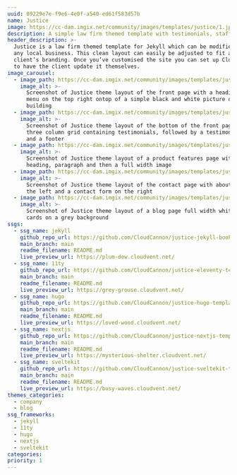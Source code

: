```yaml
---
uuid: 09229e7e-f9e6-4e0f-a540-ed61f583d57b
name: Justice
image: https://cc-dam.imgix.net/community/images/templates/justice/1.jpg
description: A simple law firm themed template with testimonials, staff and contact pages.
header_description: >-
  Justice is a law firm themed template for Jekyll which can be modified to fit
  any local business. This clean layout can easily be adjusted to fit any
  client’s branding. Once you’ve customised the site you can set up CloudCannon
  to have the client update it themselves.
image_carousel:
  - image_path: https://cc-dam.imgix.net/community/images/templates/justice/1.jpg
    image_alt: >-
      Screenshot of Justice theme layout of the front page with a heading and
      menu on the top right ontop of a simple black and white picture of a
      building
  - image_path: https://cc-dam.imgix.net/community/images/templates/justice/2.jpg
    image_alt: >-
      Screenshot of Justice theme layout of the bottom of the front page with a
      three column grid containing testimonials, followed by a testimonial block
      and a footer
  - image_path: https://cc-dam.imgix.net/community/images/templates/justice/3.jpg
    image_alt: >-
      Screenshot of Justice theme layout of a product features page with a
      heading, paragraph and then a full width image
  - image_path: https://cc-dam.imgix.net/community/images/templates/justice/4.jpg
    image_alt: >-
      Screenshot of Justice theme layout of the contact page with about info on
      the left and a contact form on the right
  - image_path: https://cc-dam.imgix.net/community/images/templates/justice/5.jpg
    image_alt: >-
      Screenshot of Justice theme layout of a blog page full width white blog
      cards on a grey background
ssgs:
  - ssg_name: jekyll
    github_repo_url: https://github.com/CloudCannon/justice-jekyll-bookshop-template
    main_branch: main
    readme_filename: README.md
    live_preview_url: https://plum-dew.cloudvent.net/
  - ssg_name: 11ty
    github_repo_url: https://github.com/CloudCannon/justice-eleventy-template
    main_branch: main
    readme_filename: README.md
    live_preview_url: https://grey-grouse.cloudvent.net/
  - ssg_name: hugo
    github_repo_url: https://github.com/CloudCannon/justice-hugo-template
    main_branch: main
    readme_filename: README.md
    live_preview_url: https://loved-wood.cloudvent.net/
  - ssg_name: nextjs
    github_repo_url: https://github.com/CloudCannon/justice-nextjs-template
    main_branch: main
    readme_filename: README.md
    live_preview_url: https://mysterious-shelter.cloudvent.net/
  - ssg_name: sveltekit
    github_repo_url: https://github.com/CloudCannon/justice-sveltekit-template
    main_branch: main
    readme_filename: README.md
    live_preview_url: https://busy-waves.cloudvent.net/
themes_categories:
  - company
  - blog
ssg_frameworks:
  - jekyll
  - 11ty
  - hugo
  - nextjs
  - sveltekit
categories:
priority: 1
---
```


